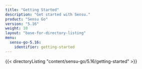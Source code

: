 ```yaml
---
title: "Getting Started"
description: "Get started with Sensu."
product: "Sensu Go"
version: "5.16"
weight: 10
layout: "base-for-directory-listing"
menu:
  sensu-go-5.16:
    identifier: getting-started
---
```


{{< directoryListing "content/sensu-go/5.16/getting-started" >}}
